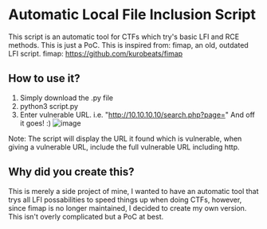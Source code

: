 # Automatic Local File Inclusion Script

This script is an automatic tool for CTFs which try's basic LFI and RCE methods.
This is just a PoC. This is inspired from: fimap, an old, outdated LFI script.
fimap: https://github.com/kurobeats/fimap


## How to use it?
1) Simply download the .py file
2) python3 script.py
3) Enter vulnerable URL. i.e. "http://10.10.10.10/search.php?page="
And off it goes! :)
![image](https://github.com/Cameron-Skerritt/Personal-Projects/assets/122690042/4b7a91a3-c7eb-4e0b-bfa8-bd773bd86f48)

Note: The script will display the URL it found which is vulnerable, when giving a vulnerable URL, include the full vulnerable URL including http.

## Why did you create this?
This is merely a side project of mine, I wanted to have an automatic tool that trys all LFI possabilities to speed things up when doing CTFs, however, since fimap is no longer maintained, I decided to create my own version.
This isn't overly complicated but a PoC at best.
